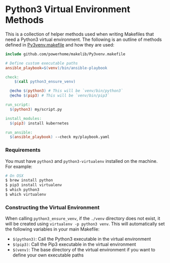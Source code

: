 # Python3 Virtual Environment Methods
This is a collection of helper methods used when writing Makefiles that need a Python3 virtual environment. The following is an outline of methods defined in [Py3venv.makefile](../Py3venv.makefile) and how they are used:

```Makefile
include github.com/powerhome/makelib/Py3venv.makefile

# Define custom executable paths
ansible_playbook=$(venv)/bin/ansible-playbook

check:
	$(call python3_ensure_venv)

  @echo $(python3) # This will be `venv/bin/python3`
  @echo $(pip3) # This will be `venv/bin/pip3`

run_script:
  $(python3) my/script.py

install_modules:
  $(pip3) install kubernetes

run_ansible:
  $(ansible_playbook) --check my/playbook.yaml

```

### Requirements
You must have `python3` and `python3-virtualenv` installed on the machine. For example:

```sh
# On OSX
$ brew install python
$ pip3 install virtualenv
$ which python3
$ which virtualenv
```

### Constructing the Virtual Environment
When calling `python3_ensure_venv`, if the `./venv` directory does not exist, it will be created using `virtualenv -p python3 venv`. This will automatically set the following variables in your main Makefile:

 - `$(python3)`: Call the Python3 executable in the virtual environment
 - `$(pip3)`: Call the Pip3 executable in the virtual environment
 - `$(venv)`: The base directory of the virtual environment if you want to define your own executable paths
